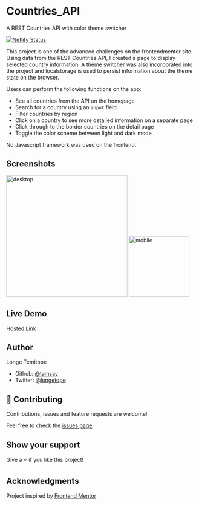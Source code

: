 # Countries_API
A REST Countries API with color theme switcher

[![Netlify Status](https://api.netlify.com/api/v1/badges/30cefb08-ec8b-4e49-88c2-f5fdbad3ac81/deploy-status)](https://app.netlify.com/sites/festive-agnesi-5093de/deploys)

This project is one of the advanced challenges on the frontendmentor site. Using data from the REST Countries API, I created a page to display selected country information. A theme switcher was also incorporated into the project and localstorage is used to persist information about the theme state on the browser. 

Users can perform the following functions on the app:

- See all countries from the API on the homepage
- Search for a country using an `input` field
- Filter countries by region
- Click on a country to see more detailed information on a separate page
- Click through to the border countries on the detail page
- Toggle the color scheme between light and dark mode

No Javascript framework was used on the frontend. 

## Screenshots

<img src="./assets/images/desktop.png" alt="desktop" width="320"/>
<img src="./assets/images/mobile.png" alt="mobile" width = "160"/>


## Live Demo

[Hosted Link](https://festive-agnesi-5093de.netlify.app)

## Author

Longe Temitope
- Github: [@tamsay](https://github.com/tamsay)
- Twitter: [@longetope](https://twitter.com/longetope)

## 🤝 Contributing

Contributions, issues and feature requests are welcome!

Feel free to check the [issues page](https://github.com/tamsay/countries_api/issues)

## Show your support

Give a ⭐️ if you like this project!

## Acknowledgments

Project inspired by [Frontend Mentor](https://www.frontendmentor.io/)
